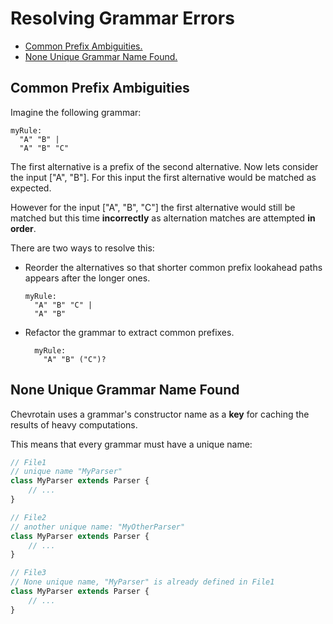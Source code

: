 # Resolving Grammar Errors

*   [Common Prefix Ambiguities.](#COMMON_PREFIX)
*   [None Unique Grammar Name Found.](#UNIQUE_GRAMMAR_NAME)

## Common Prefix Ambiguities

Imagine the following grammar:

```antlr
myRule:
  "A" "B" |
  "A" "B" "C"
```

The first alternative is a prefix of the second alternative.
Now lets consider the input ["A", "B"].
For this input the first alternative would be matched as expected.

However for the input ["A", "B", "C"] the first
alternative would still be matched but this time **incorrectly**
as alternation matches are attempted **in order**.

There are two ways to resolve this:

*   Reorder the alternatives so that shorter common prefix lookahead
    paths appears after the longer ones.

    ```antlr
    myRule:
      "A" "B" "C" |
      "A" "B"
    ```

*   Refactor the grammar to extract common prefixes.

    ```antlr
      myRule:
        "A" "B" ("C")?
    ```

## None Unique Grammar Name Found

Chevrotain uses a grammar's constructor name as a **key**
for caching the results of heavy computations.

This means that every grammar must have a unique name:

```javascript
// File1
// unique name "MyParser"
class MyParser extends Parser {
    // ...
}

// File2
// another unique name: "MyOtherParser"
class MyParser extends Parser {
    // ...
}

// File3
// None unique name, "MyParser" is already defined in File1
class MyParser extends Parser {
    // ...
}
```
